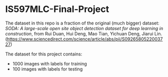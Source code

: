 # IS597MLC-Final-Project


The dataset in this repo is a fraction of the original (much bigger) dataset: *SODA: A large-scale open site object detection dataset for deep learning in construction*, from Rui Duan, Hui Deng, Mao Tian, Yichuan Deng, Jiarui Lin. (https://www.sciencedirect.com/science/article/abs/pii/S0926580522003727)

The dataset for this project contains:
- 1000 images with labels for training
- 100 images with labels for testing

